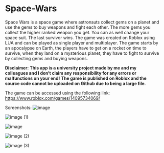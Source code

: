 # Space-Wars
Space Wars is a space game where astronauts collect gems on a planet and use the gems to buy weapons and fight each other. The more gems you collect the higher ranked weapon you get. You can as well change your space suit. The last survivor wins.
The game was created on Roblox using LUA and can be played as single player and multiplayer.
The game starts by an apocalypse on Earth, the players have to get on a rocket on time to survive, when they land on a mysterious planet, they have to fight to survive by collecting gems and buying weapons.

**Disclaimer: This app is a university project made by me and my colleagues and I don’t claim any responsibility for any errors or malfunctions on your end!**
**The game is published on Roblox and the source code cannot be uploaded on Github due to being a large file.**

The game can be accessed using the following link: 
https://www.roblox.com/games/14095734069/

Screenshots:
![image](https://github.com/mauriceaounn/Space-Wars/assets/123246722/efc10708-d4bd-4a01-8d43-ad9607a93c0a)

![image (1)](https://github.com/mauriceaounn/Space-Wars/assets/123246722/759d5773-0090-465e-adb9-48645b7c8477)

![image](https://github.com/mauriceaounn/Space-Wars/assets/123246722/1b7db36f-b9f2-4163-aad1-4b0dffbbe6b1)

![image (2)](https://github.com/mauriceaounn/Space-Wars/assets/123246722/b8d0ea05-d78a-4fea-bb01-4c8045c3690a)

![image (3)](https://github.com/mauriceaounn/Space-Wars/assets/123246722/5bd42c6a-0af4-4e2f-9523-051f4d8abbad)

